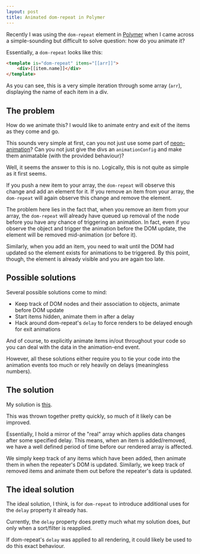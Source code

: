 ```yaml
---
layout: post
title: Animated dom-repeat in Polymer
---
```


Recently I was using the `dom-repeat` element in [Polymer](https://www.polymer-project.org/1.0/) when I came across a simple-sounding but difficult to solve question: how do you animate it?

Essentially, a `dom-repeat` looks like this:

```html
<template is="dom-repeat" items="[[arr]]">
	<div>[[item.name]]</div>
</template>
```

As you can see, this is a very simple iteration through some array (`arr`), displaying the name of each item in a div.

## The problem

How do we animate this? I would like to animate entry and exit of the items as they come and go.

This sounds very simple at first, can you not just use some part of [neon-animation](https://github.com/polymerelements/neon-animation)? Can you not just give the divs an `animationConfig` and make them animatable (with the provided behaviour)?

Well, it seems the answer to this is no. Logically, this is not quite as simple as it first seems.

If you push a new item to your array, the `dom-repeat` will observe this change and add an element for it. If you remove an item from your array, the `dom-repeat` will again observe this change and remove the element.

The problem here lies in the fact that, when you remove an item from your array, the `dom-repeat` will already have queued up removal of the node before you have any chance of triggering an animation. In fact, even if you observe the object and trigger the animation before the DOM update, the element will be removed mid-animation (or before it).

Similarly, when you add an item, you need to wait until the DOM had updated so the element exists for animations to be triggered. By this point, though, the element is already visible and you are again too late.

## Possible solutions

Several possible solutions come to mind:

* Keep track of DOM nodes and their association to objects, animate before DOM update
* Start items hidden, animate them in after a delay
* Hack around dom-repeat's `delay` to force renders to be delayed enough for exit animations

And of course, to explicitly animate items in/out throughout your code so you can deal with the data in the animation-end event.

However, all these solutions either require you to tie your code into the animation events too much or rely heavily on delays (meaningless numbers).

## The solution

My solution is [this](http://embed.plnkr.co/OgPvj3X2svOui9pItwiw/).

This was thrown together pretty quickly, so much of it likely can be improved.

Essentially, I hold a mirror of the "real" array which applies data changes after some specified delay. This means, when an item is added/removed, we have a well defined period of time before our rendered array is affected.

We simply keep track of any items which have been added, then animate them in when the repeater's DOM is updated. Similarly, we keep track of removed items and animate them out before the repeater's data is updated.

## The ideal solution

The ideal solution, I think, is for `dom-repeat` to introduce additional uses for the `delay` property it already has.

Currently, the `delay` property does pretty much what my solution does, _but_ only when a sort/filter is reapplied.

If dom-repeat's `delay` was applied to all rendering, it could likely be used to do this exact behaviour.
